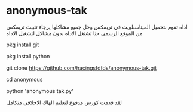 # anonymous-tak 
اداه تقوم بتحميل الميتاسبلويت في تريمكس وحل جميع مشاكلها يرجاء تثبيت تريمكس من الموقع الرسمي حتا تشتغل الاداه بدون مشاكل 
لتشغيل الاداه



pkg install git 




pkg install python 



git clone https://github.com/hacingsfdfds/anonymous-tak.git 



cd anonymous 




python 'anonymous tak.py'






لقد قدمت كورس مدفوع لتعليم الهاك الاخلاقي متكامل



